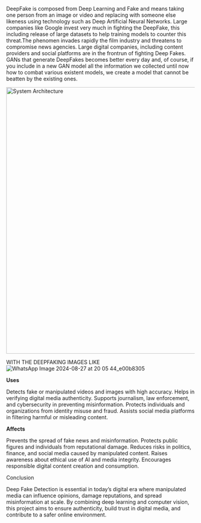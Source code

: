 DeepFake is composed from Deep Learning and Fake and means taking one person from an image or video and replacing with someone else likeness using technology such as Deep Artificial Neural Networks.
Large companies like Google invest very much in fighting the DeepFake, this including release of large datasets to help training models to counter this threat.The phenomen invades rapidly the film
industry and threatens to compromise news agencies. Large digital companies, including content providers and social platforms are in the frontrun of fighting Deep Fakes. GANs that generate DeepFakes
becomes better every day and, of course, if you include in a new GAN model all the information we collected until now how to combat various existent models,
we create a model that cannot be beatten by the existing ones.

<img width="901" height="711" alt="System Architecture" src="https://github.com/user-attachments/assets/68e4f727-166a-41a6-a739-e2c11cd82feb" />

WITH THE DEEPFAKING IMAGES LIKE
![WhatsApp Image 2024-08-27 at 20 05 44_e00b8305](https://github.com/user-attachments/assets/d5d38081-f286-4c32-94c0-7610d159e970)

**Uses**

Detects fake or manipulated videos and images with high accuracy.
Helps in verifying digital media authenticity.
Supports journalism, law enforcement, and cybersecurity in preventing misinformation.
Protects individuals and organizations from identity misuse and fraud.
Assists social media platforms in filtering harmful or misleading content.

**Affects**

Prevents the spread of fake news and misinformation.
Protects public figures and individuals from reputational damage.
Reduces risks in politics, finance, and social media caused by manipulated content.
Raises awareness about ethical use of AI and media integrity.
Encourages responsible digital content creation and consumption.

Conclusion

Deep Fake Detection is essential in today’s digital era where manipulated media can influence opinions, damage reputations, and spread misinformation at scale. By combining deep learning and computer vision,
this project aims to ensure authenticity, build trust in digital media, and contribute to a safer online environment.
